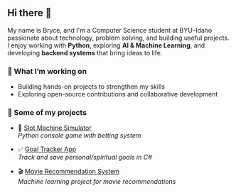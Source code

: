 ## Hi there 👋

My name is Bryce, and I'm a Computer Science student at BYU–Idaho passionate about technology, problem solving, and building useful projects. I enjoy working with **Python**, exploring **AI & Machine Learning**, and developing **backend systems** that bring ideas to life.

### 🔭 What I’m working on 
- Building hands-on projects to strengthen my skills 
- Exploring open-source contributions and collaborative development

### 🚀 Some of my projects

- 🎰 [Slot Machine Simulator](https://github.com/yourusername/slot-machine-simulator)  
  *Python console game with betting system*  

- ✅ [Goal Tracker App](https://github.com/yourusername/goal-tracker)  
  *Track and save personal/spiritual goals in C#*  

- 🎬 [Movie Recommendation System](https://github.com/yourusername/movie-recommender)  
  *Machine learning project for movie recommendations*  



<!--
**btyre1/btyre1** is a ✨ _special_ ✨ repository because its `README.md` (this file) appears on your GitHub profile.

Here are some ideas to get you started:

- 🔭 I’m currently working on ...
- 🌱 I’m currently learning ...
- 👯 I’m looking to collaborate on ...
- 🤔 I’m looking for help with ...
- 💬 Ask me about ...
- 📫 How to reach me: ...
- 😄 Pronouns: ...
- ⚡ Fun fact: ...
-->
